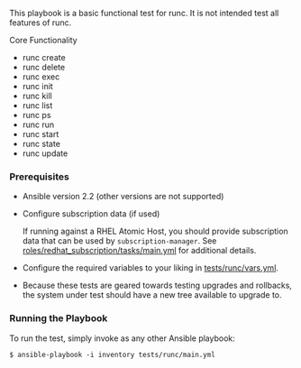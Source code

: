 This playbook is a basic functional test for runc.  It is not intended test
all features of runc.

Core Functionality
- runc create
- runc delete
- runc exec
- runc init
- runc kill
- runc list
- runc ps
- runc run
- runc start
- runc state
- runc update

### Prerequisites
  - Ansible version 2.2 (other versions are not supported)

  - Configure subscription data (if used)

    If running against a RHEL Atomic Host, you should provide subscription
    data that can be used by `subscription-manager`.  See
    [roles/redhat_subscription/tasks/main.yml](roles/redhat_subscription/tasks/main.yml)
    for additional details.

  - Configure the required variables to your liking in [tests/runc/vars.yml](tests/runc/vars.yml).

  - Because these tests are geared towards testing upgrades and rollbacks,
    the system under test should have a new tree available to upgrade to.

### Running the Playbook

To run the test, simply invoke as any other Ansible playbook:

```
$ ansible-playbook -i inventory tests/runc/main.yml
```
